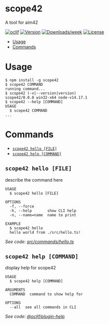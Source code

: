 scope42
=======

A tool for aim42

[![oclif](https://img.shields.io/badge/cli-oclif-brightgreen.svg)](https://oclif.io)
[![Version](https://img.shields.io/npm/v/scope42.svg)](https://npmjs.org/package/scope42)
[![Downloads/week](https://img.shields.io/npm/dw/scope42.svg)](https://npmjs.org/package/scope42)
[![License](https://img.shields.io/npm/l/scope42.svg)](https://github.com/erikhofer/scope42/blob/master/package.json)

<!-- toc -->
* [Usage](#usage)
* [Commands](#commands)
<!-- tocstop -->
# Usage
<!-- usage -->
```sh-session
$ npm install -g scope42
$ scope42 COMMAND
running command...
$ scope42 (-v|--version|version)
scope42/0.0.0 win32-x64 node-v14.17.1
$ scope42 --help [COMMAND]
USAGE
  $ scope42 COMMAND
...
```
<!-- usagestop -->
# Commands
<!-- commands -->
* [`scope42 hello [FILE]`](#scope42-hello-file)
* [`scope42 help [COMMAND]`](#scope42-help-command)

## `scope42 hello [FILE]`

describe the command here

```
USAGE
  $ scope42 hello [FILE]

OPTIONS
  -f, --force
  -h, --help       show CLI help
  -n, --name=name  name to print

EXAMPLE
  $ scope42 hello
  hello world from ./src/hello.ts!
```

_See code: [src/commands/hello.ts](https://github.com/erikhofer/scope42/blob/v0.0.0/src/commands/hello.ts)_

## `scope42 help [COMMAND]`

display help for scope42

```
USAGE
  $ scope42 help [COMMAND]

ARGUMENTS
  COMMAND  command to show help for

OPTIONS
  --all  see all commands in CLI
```

_See code: [@oclif/plugin-help](https://github.com/oclif/plugin-help/blob/v3.2.3/src/commands/help.ts)_
<!-- commandsstop -->
